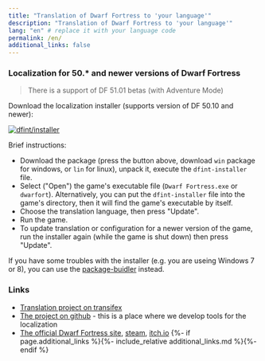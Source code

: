 ```yaml
---
title: "Translation of Dwarf Fortress to 'your language'"
description: "Translation of Dwarf Fortress to 'your language'"
lang: "en" # replace it with your language code
permalink: /en/
additional_links: false
---
```


### Localization for 50.* and newer versions of Dwarf Fortress

> There is a support of DF 51.01 betas (with Adventure Mode)

Download the localization installer (supports version of DF 50.10 and newer):

[![dfint/installer](https://img.shields.io/badge/dfint%2Finstaller-forestgreen?style=for-the-badge)](https://github.com/dfint/installer/releases/latest)

Brief instructions:

- Download the package (press the button above, download `win` package for windows, or `lin` for linux), unpack it, execute the `dfint-installer` file.
- Select ("Open") the game's executable file (`Dwarf Fortress.exe` or `dwarfort`). Alternatively, you can put the `dfint-installer` file into the game's directory, then it will find the game's executable by itself.
- Choose the translation language, then press "Update".
- Run the game.
- To update translation or configuration for a newer version of the game, run the installer again (while the game is shut down) then press "Update".

If you have some troubles with the installer (e.g. you are useing Windows 7 or 8), you can use the [package-buidler](https://dfint-package-build.streamlit.app) instead.

### Links

- [Translation project on transifex](https://app.transifex.com/dwarf-fortress-translation/dwarf-fortress-steam)
- [The project on github](https://github.com/dfint) - this is a place where we develop tools for the localization
- [The official Dwarf Fortress site](https://bay12games.com/dwarves/), [steam](https://store.steampowered.com/app/975370/Dwarf_Fortress/), [itch.io](https://kitfoxgames.itch.io/dwarf-fortress)
{%- if page.additional_links %}{%- include_relative additional_links.md %}{%- endif %}

